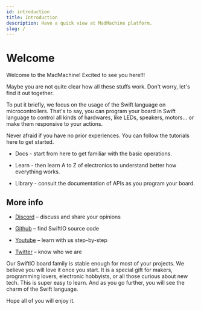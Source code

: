 ```yaml
---
id: introduction
title: Introduction
description: Have a quick view at MadMachine platform.
slug: /
---
```


# Welcome

Welcome to the MadMachine! Excited to see you here!!!

Maybe you are not quite clear how all these stuffs work. Don't worry, let's find it out together.

To put it briefly, we focus on the usage of the Swift language on microcontrollers. That's to say, you can program your board in Swift language to control all kinds of hardwares, like LEDs, speakers, motors... or make them responsive to your actions. 


Never afraid if you have no prior experiences. You can follow the tutorials here to get started. 

- Docs - start from here to get familiar with the basic operations.

- Learn - then learn A to Z of electronics to understand better how everything works.

- Library - consult the documentation of APIs as you program your board.





## More info

- [Discord](http://madmachine.io/discord) – discuss and share your opinions
 
- [Github](https://github.com/madmachineio) – find SwiftIO source code
 
- [Youtube](https://www.youtube.com/c/MadMachineio) – learn with us step-by-step

- [Twitter](https://twitter.com/madmachineio) – know who we are

Our SwiftIO board family is stable enough for most of your projects. We believe you will love it once you start. It is a special gift for makers, programming lovers, electronic hobbyists, or all those curious about new tech. This is super easy to learn. And as you go further, you will see the charm of the Swift language.

Hope all of you will enjoy it.